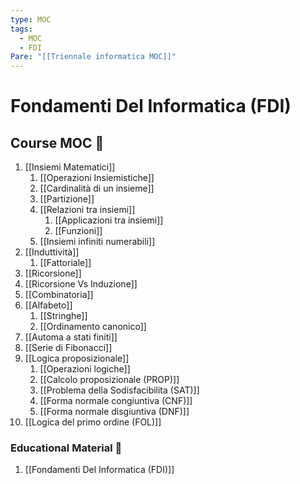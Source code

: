 ```yaml
---
type: MOC
tags:
  - MOC
  - FDI
Pare: "[[Triennale informatica MOC]]"
---
```

# Fondamenti Del Informatica (FDI)


## Course MOC  📒
1. [[Insiemi Matematici]]
	1. [[Operazioni Insiemistiche]]
	2. [[Cardinalità di un insieme]]
	3. [[Partizione]]
	4. [[Relazioni tra insiemi]]
		1. [[Applicazioni tra insiemi]]
		2. [[Funzioni]]
	5.  [[Insiemi infiniti numerabili]]
2. [[Induttività]]
	1. [[Fattoriale]]
3. [[Ricorsione]]
4. [[Ricorsione Vs Induzione]]
5. [[Combinatoria]]
6. [[Alfabeto]]
	1. [[Stringhe]]
	2. [[Ordinamento canonico]]
7. [[Automa a stati finiti]]
8. [[Serie di Fibonacci]]
9. [[Logica proposizionale]]
	1. [[Operazioni logiche]]
	2. [[Calcolo proposizionale (PROP)]]
	3. [[Problema della Sodisfacibilita (SAT)]]
	4. [[Forma normale congiuntiva (CNF)]]
	5. [[Forma normale disgiuntiva (DNF)]]
10. [[Logica del primo ordine (FOL)]]

### Educational Material 🧱
1. [[Fondamenti Del Informatica (FDI)]]


